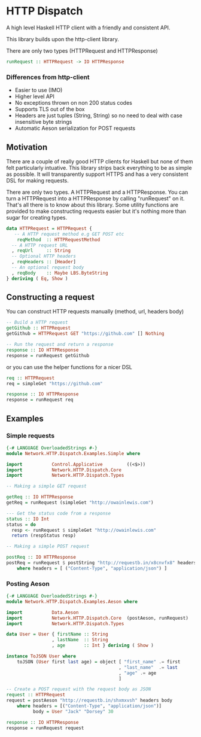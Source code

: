 # HTTP Dispatch

A high level Haskell HTTP client with a friendly and consistent API.

This library builds upon the http-client library.

There are only two types (HTTPRequest and HTTPResponse)

```haskell
runRequest :: HTTPRequest -> IO HTTPResponse
```

### Differences from http-client

* Easier to use (IMO)
* Higher level API
* No exceptions thrown on non 200 status codes
* Supports TLS out of the box
* Headers are just tuples (String, String) so no need to deal with case insensitive byte strings
* Automatic Aeson serialization for POST requests

## Motivation

There are a couple of really good HTTP clients for Haskell but none of them felt particularly intuative. 
This library strips back everything to be as simple as possible. It will transparently support HTTPS and has a very
consistent DSL for making requests.

There are only two types. A HTTPRequest and a HTTPResponse. You can turn a HTTPRequest into a HTTPResponse by calling
"runRequest" on it. That's all there is to know about this library. Some utility functions are provided to make 
constructing requests easier but it's nothing more than sugar for creating types.

```haskell
data HTTPRequest = HTTPRequest {
   -- A HTTP request method e.g GET POST etc
    reqMethod  :: HTTPRequestMethod
  -- A HTTP request URL
  , reqUrl     :: String
  -- Optional HTTP headers
  , reqHeaders :: [Header]
  -- An optional request body
  , reqBody    :: Maybe LBS.ByteString
} deriving ( Eq, Show )

```

## Constructing a request

You can construct HTTP requests manually (method, url, headers body)

```haskell
-- Build a HTTP request
getGithub :: HTTPRequest
getGithub = HTTPRequest GET "https://github.com" [] Nothing

-- Run the request and return a response
response :: IO HTTPResponse
response = runRequest getGithub
```

or you can use the helper functions for a nicer DSL

```haskell
req :: HTTPRequest
req = simpleGet "https://github.com"

response :: IO HTTPResponse
response = runRequest req
```

## Examples

### Simple requests

```haskell
{-# LANGUAGE OverloadedStrings #-}
module Network.HTTP.Dispatch.Examples.Simple where

import           Control.Applicative         ((<$>))
import           Network.HTTP.Dispatch.Core
import           Network.HTTP.Dispatch.Types

-- Making a simple GET request

getReq :: IO HTTPResponse
getReq = runRequest (simpleGet "http://owainlewis.com")

--- Get the status code from a response
status :: IO Int
status = do
  resp <- runRequest $ simpleGet "http://owainlewis.com"
  return (respStatus resp)

-- Making a simple POST request

postReq :: IO HTTPResponse
postReq = runRequest $ postString "http://requestb.in/x8cnvfx8" headers "Hello, World!"
    where headers = [ ("Content-Type", "application/json") ]
```

### Posting Aeson

```haskell
{-# LANGUAGE OverloadedStrings #-}
module Network.HTTP.Dispatch.Examples.Aeson where

import           Data.Aeson
import           Network.HTTP.Dispatch.Core  (postAeson, runRequest)
import           Network.HTTP.Dispatch.Types

data User = User { firstName :: String
                 , lastName  :: String
                 , age       :: Int } deriving ( Show )

instance ToJSON User where
    toJSON (User first last age) = object [ "first_name" .= first
                                          , "last_name"  .= last
                                          , "age" .= age
                                          ]

-- Create a POST request with the request body as JSON
request :: HTTPRequest
request = postAeson "http://requestb.in/shxmxvsh" headers body
    where headers = [("Content-Type", "application/json")]
          body = User "Jack" "Dorsey" 30

response :: IO HTTPResponse
response = runRequest request
```
